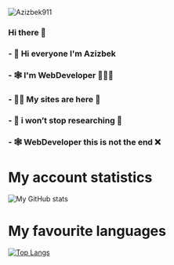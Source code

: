 <p align="left"> <img src="https://komarev.com/ghpvc/?username=Azizbek911&label=Profile%20views&color=0e75b6&style=flat" alt="Azizbek911" /> </p>


### Hi there 👋
### - 👋  Hi everyone I'm Azizbek
### - 🕸  I'm WebDeveloper 👨🏻‍💻
### - 👍🏻 My sites are here 👀 
### - 🛑 i won’t stop researching 🛑 
### - 🕸  WebDeveloper this is not the end ❌




<!--
**Azizbek911/azizbek911** is a ✨ _special_ ✨ repository because its `README.md` (this file) appears on your GitHub profile.

Here are some ideas to get you started:

-->
# My account statistics 

![My GitHub stats](https://github-readme-stats.vercel.app/api?username=azizbek911&show_icons=true&theme=dracula)

# My favourite languages

[![Top Langs](https://github-readme-stats.vercel.app/api/top-langs/?username=azizbek911)](https://github.com/anuraghazra/github-readme-stats)


